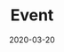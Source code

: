 ---
path: "/Projects/Event"
date: "2020-03-20"
title: "Event"
description: "Lorem ipsum dolor sit amet,
                    consectetur adipiscing elit.
                    quis nostrud exercitation ullamco laboris nisi ut aliquip ex ea commodo consequat. "
key: "event"
thumbnail: "../images/thumbnail/04.jpg"
imgKey: "images-event"
---